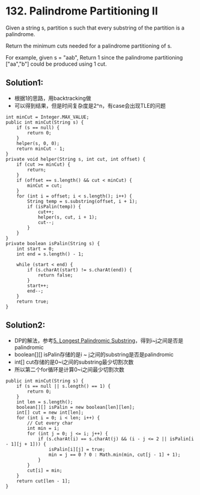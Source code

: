 # 132. Palindrome Partitioning II
Given a string s, partition s such that every substring of the partition is a palindrome.

Return the minimum cuts needed for a palindrome partitioning of s.

For example, given s = "aab",
Return 1 since the palindrome partitioning ["aa","b"] could be produced using 1 cut.

## Solution1:
* 根据1的思路，用backtracking做
* 可以得到结果，但是时间复杂度是2^n，有case会出现TLE的问题
```
int minCut = Integer.MAX_VALUE;
public int minCut(String s) {
    if (s == null) {
        return 0;
    }
    helper(s, 0, 0);
    return minCut - 1;
}
private void helper(String s, int cut, int offset) {
    if (cut >= minCut) {
        return;
    }
    if (offset == s.length() && cut < minCut) {
        minCut = cut;
    }
    for (int i = offset; i < s.length(); i++) {
        String temp = s.substring(offset, i + 1);
        if (isPalin(temp)) {
            cut++;
            helper(s, cut, i + 1);
            cut--;
        }
    }
}
private boolean isPalin(String s) {
    int start = 0; 
    int end = s.length() - 1;

    while (start < end) {
        if (s.charAt(start) != s.charAt(end)) {
            return false;
        }
        start++;
        end--;
    }
    return true;
}
```

## Solution2:
* DP的解法，参考[5. Longest Palindromic Substring](https://leetcode.com/problems/longest-palindromic-substring/description/)，得到i~j之间是否是palindromic
* boolean[][] isPalin存储的是i ~ j之间的substring是否是palindromic
* int[] cut存储的是0~i之间的substring最少切割次数
* 所以第二个for循环是计算0~i之间最少切割次数
```
public int minCut(String s) {
    if (s == null || s.length() == 1) {
        return 0;
    }
    int len = s.length();
    boolean[][] isPalin = new boolean[len][len];
    int[] cut = new int[len];
    for (int i = 0; i < len; i++) {
        // Cut every char
        int min = i;
        for (int j = 0; j <= i; j++) {
            if (s.charAt(i) == s.charAt(j) && (i - j <= 2 || isPalin[i - 1][j + 1])) {
                isPalin[i][j] = true;
                min = j == 0 ? 0 : Math.min(min, cut[j - 1] + 1);
            }
        }
        cut[i] = min;
    }
    return cut[len - 1];
}
```

